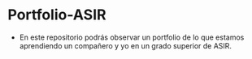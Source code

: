 # Portfolio-ASIR
* En este repositorio podrás observar un portfolio de lo que estamos aprendiendo un compañero y yo en un grado superior de ASIR.
